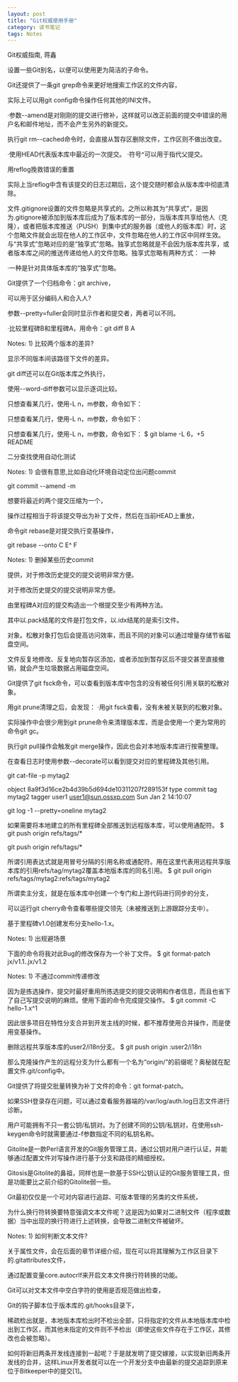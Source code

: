 ```yaml
---
layout: post
title: "Git权威使用手册"
category: 读书笔记
tags: Notes
---
```


Git权威指南, 蒋鑫


设置一些Git别名，以便可以使用更为简洁的子命令。


Git还提供了一条git grep命令来更好地搜索工作区的文件内容，


实际上可以用git config命令操作任何其他的INI文件。


·参数--amend是对刚刚的提交进行修补，这样就可以改正前面的提交中错误的用户名和邮件地址，而不会产生另外的新提交。


执行git rm--cached命令时，会直接从暂存区删除文件，工作区则不做出改变。


·使用HEAD代表版本库中最近的一次提交。 ·符号^可以用于指代父提交。


用reflog挽救错误的重置


实际上当reflog中含有该提交的日志过期后，这个提交随时都会从版本库中彻底清除。


文件.gitignore设置的文件忽略是共享式的。之所以称其为“共享式”，是因为.gitignore被添加到版本库后成为了版本库的一部分，当版本库共享给他人（克隆），或者把版本库推送（PUSH）到集中式的服务器（或他人的版本库）时，这个忽略文件就会出现在他人的工作区中，文件忽略在他人的工作区中同样生效。 与“共享式”忽略对应的是“独享式”忽略。独享式忽略就是不会因为版本库共享，或者版本库之间的推送传递给他人的文件忽略。独享式忽略有两种方式： ·一种


·一种是针对具体版本库的“独享式”忽略。


Git提供了一个归档命令：git archive，


可以用于区分编码人和合入人?


参数--pretty=fuller会同时显示作者和提交者，两者可以不同。


·比较里程碑B和里程碑A，用命令：git diff B A

Notes: 1) 比较两个版本的差异?


显示不同版本间该路径下文件的差异。


git diff还可以在Git版本库之外执行，


使用--word-diff参数可以显示逐词比较。


只想查看某几行，使用-L n，m参数，命令如下：


只想查看某几行，使用-L n，m参数，命令如下：


只想查看某几行，使用-L n，m参数，命令如下： $ git blame -L 6，+5 README


二分查找使用自动化测试

Notes: 1) 会很有意思,比如自动化环境自动定位出问题commit


git commit --amend -m


想要将最近的两个提交压缩为一个，


操作过程相当于将该提交导出为补丁文件，然后在当前HEAD上重放，


命令git rebase是对提交执行变基操作，


git rebase --onto C E^ F

Notes: 1) 删掉某些历史commit


提供，对于修改历史提交的提交说明非常方便。


对于修改历史提交的提交说明非常方便。


由里程碑A对应的提交构造出一个根提交至少有两种方法。


其中以.pack结尾的文件是打包文件，以.idx结尾的是索引文件。


对象。松散对象打包后会提高访问效率，而且不同的对象可以通过增量存储节省磁盘空间。


文件反复地修改、反复地向暂存区添加，或者添加到暂存区后不提交甚至直接撤销，就会产生垃圾数据占用磁盘空间。


Git提供了git fsck命令，可以查看到版本库中包含的没有被任何引用关联的松散对象。


用git prune清理之后，会发现： ·用git fsck查看，没有未被关联到的松散对象。


实际操作中会很少用到git prune命令来清理版本库，而是会使用一个更为常用的命令git gc。


执行git pull操作会触发git merge操作，因此也会对本地版本库进行按需整理。


在查看日志时使用参数--decorate可以看到提交对应的里程碑及其他引用。


git cat-file -p mytag2


object 8a9f3d16ce2b4d39b5d694de10311207f289153f type commit tag mytag2 tagger user1 <user1@sun.ossxp.com> Sun Jan 2 14:10:07


git log -1 --pretty=oneline mytag2


如果需要将本地建立的所有里程碑全部推送到远程版本库，可以使用通配符。 $ git push origin refs/tags/*


git push origin refs/tags/*


所谓引用表达式就是用冒号分隔的引用名称或通配符。用在这里代表用远程共享版本库的引用refs/tag/mytag2覆盖本地版本库的同名引用。 $ git pull origin refs/tags/mytag2:refs/tags/mytag2


所谓卖主分支，就是在版本库中创建一个专门和上游代码进行同步的分支，


可以运行git cherry命令查看哪些提交领先（未被推送到上游跟踪分支中）。


基于里程碑v1.0创建发布分支hello-1.x。

Notes: 1) 出规避场景


下面的命令将我对此Bug的修改保存为一个补丁文件。 $ git format-patch jx/v1.1..jx/v1.2

Notes: 1) 不通过commit传递修改


因为是拣选操作，提交时最好重用所拣选提交的提交说明和作者信息，而且也省下了自己写提交说明的麻烦。使用下面的命令完成提交操作。 $ git commit -C hello-1.x^1


因此很多项目在特性分支合并到开发主线的时候，都不推荐使用合并操作，而是使用变基操作。


删除远程共享版本库的user2/i18n分支。 $ git push origin :user2/i18n


那么克隆操作产生的远程分支为什么都有一个名为“origin/”的前缀呢？奥秘就在配置文件.git/config中。


Git提供了将提交批量转换为补丁文件的命令：git format-patch。


如果SSH登录存在问题，可以通过查看服务器端的/var/log/auth.log日志文件进行诊断。


用户可能拥有不只一套公钥/私钥对。为了创建不同的公钥/私钥对，在使用ssh-keygen命令时就需要通过-f参数指定不同的私钥名称。


Gitolite是一款Perl语言开发的Git服务管理工具，通过公钥对用户进行认证，并能够通过配置文件对写操作进行基于分支和路径的精细授权。


Gitosis是Gitolite的鼻祖，同样也是一款基于SSH公钥认证的Git服务管理工具，但是功能要比之前介绍的Gitolite弱一些。


Git最初仅仅是一个可对内容进行追踪、可版本管理的另类的文件系统，


为什么换行符转换要特意强调文本文件呢？这是因为如果对二进制文件（程序或数据）当中出现的换行符进行上述转换，会导致二进制文件被破坏。

Notes: 1) 如何判断文本文件?


关于属性文件，会在后面的章节详细介绍，现在可以将其理解为工作区目录下的.gitattributes文件，


通过配置变量core.autocrlf来开启文本文件换行符转换的功能。


Git可以对文本文件中空白字符的使用是否规范做出检查，


Git的钩子脚本位于版本库的.git/hooks目录下，


稀疏检出就是，本地版本库检出时不检出全部，只将指定的文件从本地版本库中检出到工作区，而其他未指定的文件则不予检出（即使这些文件存在于工作区，其修改也会被忽略）。


如何将新旧两条开发线连接到一起呢？于是就发明了提交嫁接，以实现新旧两条开发线的合并，这样Linux开发者就可以在一个开发分支中由最新的提交追踪到原来位于Bitkeeper中的提交[1]。



